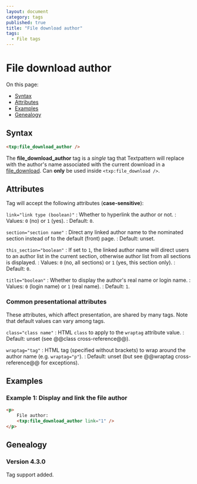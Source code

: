 ```yaml
---
layout: document
category: tags
published: true
title: "File download author"
tags:
  - File tags
---
```


# File download author

On this page:

* [Syntax](#syntax)
* [Attributes](#attributes)
* [Examples](#examples)
* [Genealogy](#genealogy)

## Syntax

~~~ html
<txp:file_download_author />
~~~

The **file_download_author** tag is a *single* tag that Textpattern will replace with the author's name associated with the current download in a [file_download](file-download). Can **only** be used inside `<txp:file_download />`.

## Attributes

Tag will accept the following attributes (**case-sensitive**):

`link="link type (boolean)"`
: Whether to hyperlink the author or not.
: Values: `0` (no) or `1` (yes).
: Default: `0`.

`section="section name"`
: Direct any linked author name to the nominated section instead of to the default (front) page.
: Default: unset.

`this_section="boolean"`
: If set to `1`, the linked author name will direct users to an author list in the current section, otherwise author list from all sections is displayed.
: Values: `0` (no, all sections) or `1` (yes, this section only).
: Default: `0`.

`title="boolean"`
: Whether to display the author's real name or login name.
: Values: `0` (login name) or `1` (real name).
: Default: `1`.

### Common presentational attributes

These attributes, which affect presentation, are shared by many tags. Note that default values can vary among tags.

`class="class name"`
: HTML `class` to apply to the `wraptag` attribute value.
: Default: unset (see @@class cross-reference@@).

`wraptag="tag"`
: HTML tag (specified without brackets) to wrap around the author name (e.g. `wraptag="p"`).
: Default: unset (but see @@wraptag cross-reference@@ for exceptions).

## Examples

### Example 1: Display and link the file author

~~~ html
<p>
    File author:
    <txp:file_download_author link="1" />
</p>
~~~

## Genealogy

### Version 4.3.0

Tag support added.
